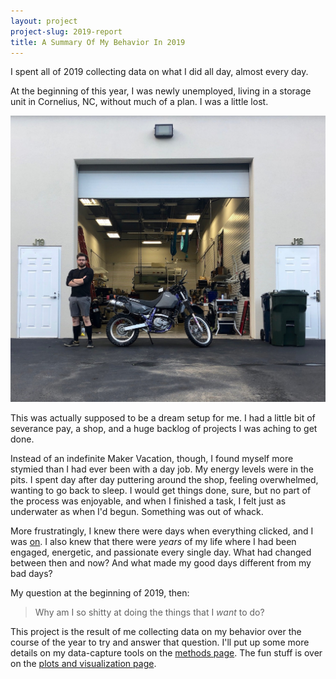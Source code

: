 ```yaml
---
layout: project
project-slug: 2019-report
title: A Summary Of My Behavior In 2019
---
```

I spent all of 2019 collecting data on what I did all day, almost every day.

At the beginning of this year, I was newly unemployed, living in a storage unit in Cornelius, NC, without much of a plan. I was a little lost.

![aaron in front of the storage unit](assets/aaron-in-cornelius.jpeg)

This was actually supposed to be a dream setup for me. I had a little bit of severance pay, a shop, and a huge backlog of projects I was aching to get done.

Instead of an indefinite Maker Vacation, though, I found myself more stymied than I had ever been with a day job. My energy levels were in the pits. I spent day after day puttering around the shop, feeling overwhelmed, wanting to go back to sleep. I would get things done, sure, but no part of the process was enjoyable, and when I finished a task, I felt just as underwater as when I'd begun. Something was out of whack.

More frustratingly, I knew there were days when everything clicked, and I was <u>on</u>. I also knew that there were *years* of my life where I had been engaged, energetic, and passionate every single day. What had changed between then and now? And what made my good days different from my bad days?

My question at the beginning of 2019, then: 

> Why am I so shitty at doing the things that I *want* to do?

This project is the result of me collecting data on my behavior over the course of the year to try and answer that question. I'll put up some more details on my data-capture tools on the [methods page](methods/). The fun stuff is over on the [plots and visualization page](plots/).